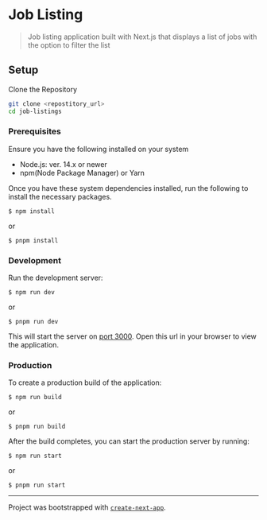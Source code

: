 # Job Listing

> Job listing application built with Next.js that displays a list of jobs with the option to filter the list

## Setup

Clone the Repository

```sh
git clone <repostitory_url>
cd job-listings
```

### Prerequisites

Ensure you have the following installed on your system

- Node.js: ver. 14.x or newer
- npm(Node Package Manager) or Yarn

Once you have these system dependencies installed, run the following to install the necessary packages.

```
$ npm install
```

or

```
$ pnpm install
```

### Development

Run the development server:

```
$ npm run dev
```

or

```
$ pnpm run dev
```

This will start the server on [port 3000](https://localhost:3000). Open this url in your browser to view the application.

### Production

To create a production build of the application:

```
$ npm run build
```

or

```
$ pnpm run build
```

After the build completes, you can start the production server by running:

```
$ npm run start
```

or

```
$ pnpm run start
```

---

Project was bootstrapped with [`create-next-app`](https://nextjs.org/docs/app/api-reference/cli/create-next-app).
